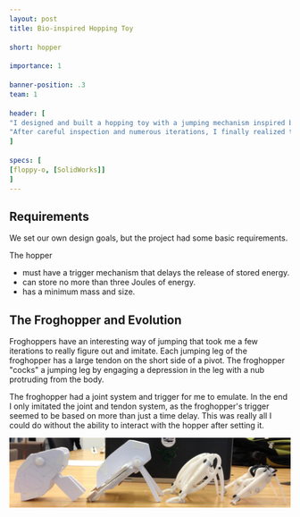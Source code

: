 ```yaml
---
layout: post
title: Bio-inspired Hopping Toy

short: hopper

importance: 1

banner-position: .3
team: 1

header: [
"I designed and built a hopping toy with a jumping mechanism inspired by the froghopper.",
"After careful inspection and numerous iterations, I finally realized that what made the froghopper's jump so powerful was mechanical advantage -- the upper hind leg is a lever with the short end pulled by a powerful tendon. With the feet planted firmly, the hind legs extend, propelling the insect body with ludicrous accelerations ([over 400 gs](http://en.wikipedia.org/wiki/Froghopper)). My hopper hopped, though not as impressively. It also did so a few seconds after being set, thanks to a time-delay trigger I designed."
]

specs: [
[floppy-o, [SolidWorks]]
]
---
```


## Requirements

We set our own design goals, but the project had some basic requirements.

The hopper

- must have a trigger mechanism that delays the release of stored energy.
- can store no more than three Joules of energy.
- has a minimum mass and size.



## The Froghopper and Evolution

Froghoppers have an interesting way of jumping that took me a few iterations to really figure out and imitate. Each jumping leg of the froghopper has a large tendon on the short side of a pivot. The froghopper "cocks" a jumping leg by engaging a depression in the leg with a nub protruding from the body. 

The froghopper had a joint system and trigger for me to emulate. In the end I only imitated the joint and tendon system, as the froghopper's trigger seemed to be based on more than just a time delay. This was really all I could do without the ability to interact with the hopper after setting it.

![The evolution](/img/hopper/evolution.jpg)

